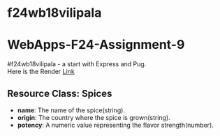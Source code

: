 # f24wb18vilipala
# WebApps-F24-Assignment-9

#f24wb18vilipala - a start with Express and Pug.
<br>
Here is the Render [Link](https://f24wb18vilipala.onrender.com)

<!-- ## Resource Class: Hats
- **style**: The style of the hat(string).
- **material**: The material the hat is made from (string).
- **size**: The size of the hat(string). -->

## Resource Class: Spices
- **name**: The name of the spice(string).
- **origin**: The country where the spice is grown(string).
- **potency**: A numeric value representing the flavor strength(number).